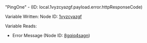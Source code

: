 "PingOne" - (ID: local.1vyzcyazgf.payload.error.httpResponseCode)

Variable Written:
Node ID: [1vyzcyazgf](../nodes/1vyzcyazgf.md)

Variable Reads:
* Error Message (Node ID: [8gqiq4sagn](../nodes/8gqiq4sagn.md))
